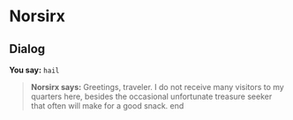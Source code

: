 # Norsirx
## Dialog

**You say:** `hail`



>**Norsirx says:** Greetings, traveler. I do not receive many visitors to my quarters here, besides the occasional unfortunate treasure seeker that often will make for a good snack.
end
